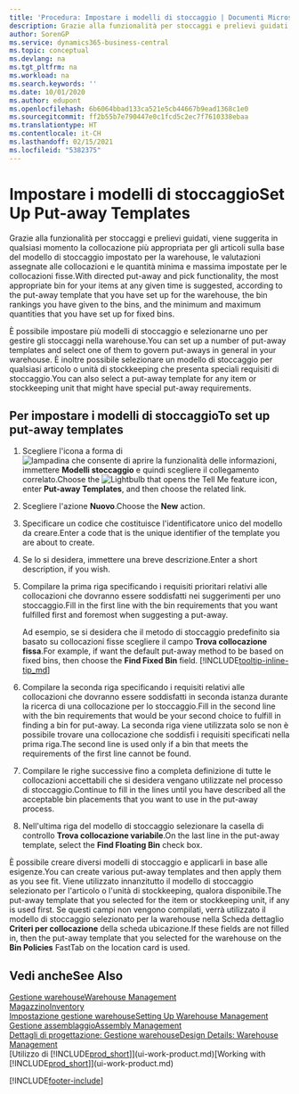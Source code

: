 ```yaml
---
title: 'Procedura: Impostare i modelli di stoccaggio | Documenti Microsoft'
description: Grazie alla funzionalità per stoccaggi e prelievi guidati, viene suggerita in qualsiasi momento la collocazione più appropriata per gli articoli sulla base del modello di stoccaggio impostato per la warehouse, le valutazioni assegnate alle collocazioni e le quantità minima e massima impostate per le collocazioni fisse.
author: SorenGP
ms.service: dynamics365-business-central
ms.topic: conceptual
ms.devlang: na
ms.tgt_pltfrm: na
ms.workload: na
ms.search.keywords: ''
ms.date: 10/01/2020
ms.author: edupont
ms.openlocfilehash: 6b6064bbad133ca521e5cb44667b9ead1368c1e0
ms.sourcegitcommit: ff2b55b7e790447e0c1fcd5c2ec7f7610338ebaa
ms.translationtype: HT
ms.contentlocale: it-CH
ms.lasthandoff: 02/15/2021
ms.locfileid: "5382375"
---
```

# <a name="set-up-put-away-templates"></a><span data-ttu-id="b657d-103">Impostare i modelli di stoccaggio</span><span class="sxs-lookup"><span data-stu-id="b657d-103">Set Up Put-away Templates</span></span>

<span data-ttu-id="b657d-104">Grazie alla funzionalità per stoccaggi e prelievi guidati, viene suggerita in qualsiasi momento la collocazione più appropriata per gli articoli sulla base del modello di stoccaggio impostato per la warehouse, le valutazioni assegnate alle collocazioni e le quantità minima e massima impostate per le collocazioni fisse.</span><span class="sxs-lookup"><span data-stu-id="b657d-104">With directed put-away and pick functionality, the most appropriate bin for your items at any given time is suggested, according to the put-away template that you have set up for the warehouse, the bin rankings you have given to the bins, and the minimum and maximum quantities that you have set up for fixed bins.</span></span>  

<span data-ttu-id="b657d-105">È possibile impostare più modelli di stoccaggio e selezionarne uno per gestire gli stoccaggi nella warehouse.</span><span class="sxs-lookup"><span data-stu-id="b657d-105">You can set up a number of put-away templates and select one of them to govern put-aways in general in your warehouse.</span></span> <span data-ttu-id="b657d-106">È inoltre possibile selezionare un modello di stoccaggio per qualsiasi articolo o unità di stockkeeping che presenta speciali requisiti di stoccaggio.</span><span class="sxs-lookup"><span data-stu-id="b657d-106">You can also select a put-away template for any item or stockkeeping unit that might have special put-away requirements.</span></span>  

## <a name="to-set-up-put-away-templates"></a><span data-ttu-id="b657d-107">Per impostare i modelli di stoccaggio</span><span class="sxs-lookup"><span data-stu-id="b657d-107">To set up put-away templates</span></span>

1. <span data-ttu-id="b657d-108">Scegliere l'icona a forma di ![lampadina che consente di aprire la funzionalità delle informazioni](media/ui-search/search_small.png "Informazioni sull'operazione che si desidera eseguire"), immettere **Modelli stoccaggio** e quindi scegliere il collegamento correlato.</span><span class="sxs-lookup"><span data-stu-id="b657d-108">Choose the ![Lightbulb that opens the Tell Me feature](media/ui-search/search_small.png "Tell me what you want to do") icon, enter **Put-away Templates**, and then choose the related link.</span></span>  
2. <span data-ttu-id="b657d-109">Scegliere l'azione **Nuovo**.</span><span class="sxs-lookup"><span data-stu-id="b657d-109">Choose the **New** action.</span></span>  
3. <span data-ttu-id="b657d-110">Specificare un codice che costituisce l'identificatore unico del modello da creare.</span><span class="sxs-lookup"><span data-stu-id="b657d-110">Enter a code that is the unique identifier of the template you are about to create.</span></span>  
4. <span data-ttu-id="b657d-111">Se lo si desidera, immettere una breve descrizione.</span><span class="sxs-lookup"><span data-stu-id="b657d-111">Enter a short description, if you wish.</span></span>  
5. <span data-ttu-id="b657d-112">Compilare la prima riga specificando i requisiti prioritari relativi alle collocazioni che dovranno essere soddisfatti nei suggerimenti per uno stoccaggio.</span><span class="sxs-lookup"><span data-stu-id="b657d-112">Fill in the first line with the bin requirements that you want fulfilled first and foremost when suggesting a put-away.</span></span>

    <span data-ttu-id="b657d-113">Ad esempio, se si desidera che il metodo di stoccaggio predefinito sia basato su collocazioni fisse scegliere il campo **Trova collocazione fissa**.</span><span class="sxs-lookup"><span data-stu-id="b657d-113">For example, if want the default put-away method to be based on fixed bins, then choose the **Find Fixed Bin** field.</span></span> [!INCLUDE[tooltip-inline-tip_md](includes/tooltip-inline-tip_md.md)]  
6. <span data-ttu-id="b657d-114">Compilare la seconda riga specificando i requisiti relativi alle collocazioni che dovranno essere soddisfatti in seconda istanza durante la ricerca di una collocazione per lo stoccaggio.</span><span class="sxs-lookup"><span data-stu-id="b657d-114">Fill in the second line with the bin requirements that would be your second choice to fulfill in finding a bin for put-away.</span></span> <span data-ttu-id="b657d-115">La seconda riga viene utilizzata solo se non è possibile trovare una collocazione che soddisfi i requisiti specificati nella prima riga.</span><span class="sxs-lookup"><span data-stu-id="b657d-115">The second line is used only if a bin that meets the requirements of the first line cannot be found.</span></span>  
7. <span data-ttu-id="b657d-116">Compilare le righe successive fino a completa definizione di tutte le collocazioni accettabili che si desidera vengano utilizzate nel processo di stoccaggio.</span><span class="sxs-lookup"><span data-stu-id="b657d-116">Continue to fill in the lines until you have described all the acceptable bin placements that you want to use in the put-away process.</span></span>  
8. <span data-ttu-id="b657d-117">Nell'ultima riga del modello di stoccaggio selezionare la casella di controllo **Trova collocazione variabile**.</span><span class="sxs-lookup"><span data-stu-id="b657d-117">On the last line in the put-away template, select the **Find Floating Bin** check box.</span></span>  

<span data-ttu-id="b657d-118">È possibile creare diversi modelli di stoccaggio e applicarli in base alle esigenze.</span><span class="sxs-lookup"><span data-stu-id="b657d-118">You can create various put-away templates and then apply them as you see fit.</span></span> <span data-ttu-id="b657d-119">Viene utilizzato innanzitutto il modello di stoccaggio selezionato per l'articolo o l'unità di stockkeeping, qualora disponibile.</span><span class="sxs-lookup"><span data-stu-id="b657d-119">The put-away template that you selected for the item or stockkeeping unit, if any is used first.</span></span> <span data-ttu-id="b657d-120">Se questi campi non vengono compilati, verrà utilizzato il modello di stoccaggio selezionato per la warehouse nella Scheda dettaglio **Criteri per collocazione** della scheda ubicazione.</span><span class="sxs-lookup"><span data-stu-id="b657d-120">If these fields are not filled in, then the put-away template that you selected for the warehouse on the **Bin Policies** FastTab on the location card is used.</span></span>  

## <a name="see-also"></a><span data-ttu-id="b657d-121">Vedi anche</span><span class="sxs-lookup"><span data-stu-id="b657d-121">See Also</span></span>

[<span data-ttu-id="b657d-122">Gestione warehouse</span><span class="sxs-lookup"><span data-stu-id="b657d-122">Warehouse Management</span></span>](warehouse-manage-warehouse.md)  
[<span data-ttu-id="b657d-123">Magazzino</span><span class="sxs-lookup"><span data-stu-id="b657d-123">Inventory</span></span>](inventory-manage-inventory.md)  
[<span data-ttu-id="b657d-124">Impostazione gestione warehouse</span><span class="sxs-lookup"><span data-stu-id="b657d-124">Setting Up Warehouse Management</span></span>](warehouse-setup-warehouse.md)  
[<span data-ttu-id="b657d-125">Gestione assemblaggio</span><span class="sxs-lookup"><span data-stu-id="b657d-125">Assembly Management</span></span>](assembly-assemble-items.md)  
[<span data-ttu-id="b657d-126">Dettagli di progettazione: Gestione warehouse</span><span class="sxs-lookup"><span data-stu-id="b657d-126">Design Details: Warehouse Management</span></span>](design-details-warehouse-management.md)  
<span data-ttu-id="b657d-127">[Utilizzo di [!INCLUDE[prod_short](includes/prod_short.md)]](ui-work-product.md)</span><span class="sxs-lookup"><span data-stu-id="b657d-127">[Working with [!INCLUDE[prod_short](includes/prod_short.md)]](ui-work-product.md)</span></span>  


[!INCLUDE[footer-include](includes/footer-banner.md)]